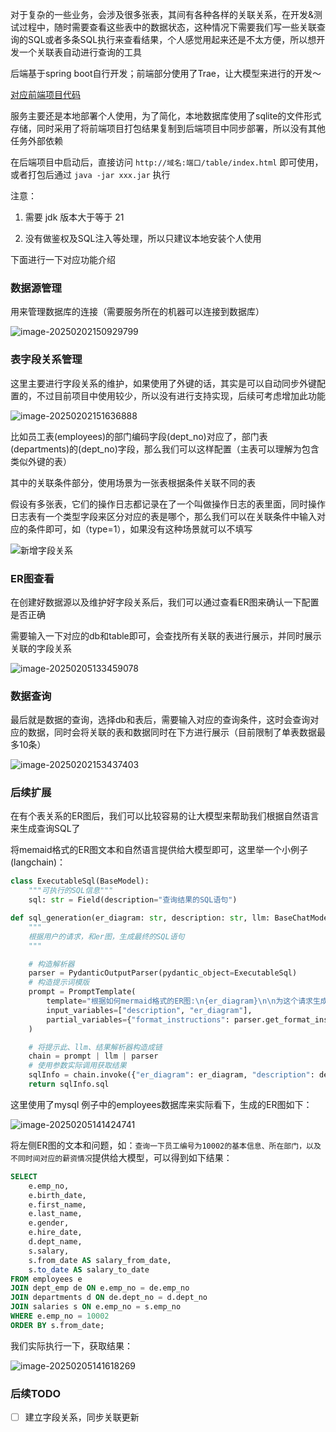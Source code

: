 对于复杂的一些业务，会涉及很多张表，其间有各种各样的关联关系，在开发&测试过程中，随时需要查看这些表中的数据状态，这种情况下需要我们写一些关联查询的SQL或者多条SQL执行来查看结果，个人感觉用起来还是不太方便，所以想开发一个关联表自动进行查询的工具

后端基于spring boot自行开发；前端部分使用了Trae，让大模型来进行的开发～

 [对应前端项目代码](https://github.com/zavier/table-relation-front)

服务主要还是本地部署个人使用，为了简化，本地数据库使用了sqlite的文件形式存储，同时采用了将前端项目打包结果复制到后端项目中同步部署，所以没有其他任务外部依赖

在后端项目中启动后，直接访问 `http://域名:端口/table/index.html` 即可使用，或者打包后通过 `java -jar xxx.jar` 执行

注意：

1. 需要 jdk 版本大于等于 21

2. 没有做鉴权及SQL注入等处理，所以只建议本地安装个人使用

下面进行一下对应功能介绍

### 数据源管理

用来管理数据库的连接（需要服务所在的机器可以连接到数据库）

![image-20250202150929799](images/data-source-1.png)

### 表字段关系管理

这里主要进行字段关系的维护，如果使用了外键的话，其实是可以自动同步外键配置的，不过目前项目中使用较少，所以没有进行支持实现，后续可考虑增加此功能

![image-20250202151636888](images/table-relation.png)

比如员工表(employees)的部门编码字段(dept_no)对应了，部门表(departments)的(dept_no)字段，那么我们可以这样配置（主表可以理解为包含类似外键的表）

其中的关联条件部分，使用场景为一张表根据条件关联不同的表

假设有多张表，它们的操作日志都记录在了一个叫做操作日志的表里面，同时操作日志表有一个类型字段来区分对应的表是哪个，那么我们可以在关联条件中输入对应的条件即可，如（type=1），如果没有这种场景就可以不填写

![新增字段关系](images/add-table-relation.png)



### ER图查看

在创建好数据源以及维护好字段关系后，我们可以通过查看ER图来确认一下配置是否正确

需要输入一下对应的db和table即可，会查找所有关联的表进行展示，并同时展示关联的字段关系

![image-20250205133459078](images/er-diagram.png)

### 数据查询

最后就是数据的查询，选择db和表后，需要输入对应的查询条件，这时会查询对应的数据，同时会将关联的表和数据同时在下方进行展示（目前限制了单表数据最多10条）

![image-20250202153437403](images/data-query.png)



### 后续扩展

在有个表关系的ER图后，我们可以比较容易的让大模型来帮助我们根据自然语言来生成查询SQL了

将memaid格式的ER图文本和自然语言提供给大模型即可，这里举一个小例子(langchain)：

```python
class ExecutableSql(BaseModel):
    """可执行的SQL信息"""
    sql: str = Field(description="查询结果的SQL语句")

def sql_generation(er_diagram: str, description: str, llm: BaseChatModel) -> str:
    """
    根据用户的请求，和er图，生成最终的SQL语句
    """

    # 构造解析器
    parser = PydanticOutputParser(pydantic_object=ExecutableSql)
    # 构造提示词模版
    prompt = PromptTemplate(
        template="根据如何mermaid格式的ER图:\n{er_diagram}\n\n为这个请求生成SQL查询语句:\n{description}\n\n，{format_instructions}\n",
        input_variables=["description", "er_diagram"],
        partial_variables={"format_instructions": parser.get_format_instructions()},
    )

    # 将提示此、llm、结果解析器构造成链
    chain = prompt | llm | parser
    # 使用参数实际调用获取结果
    sqlInfo = chain.invoke({"er_diagram": er_diagram, "description": description})
    return sqlInfo.sql
```

这里使用了mysql 例子中的employees数据库来实际看下，生成的ER图如下：

![image-20250205141424741](images/employees-er-diagram.png)

将左侧ER图的文本和问题，如：`查询一下员工编号为10002的基本信息、所在部门，以及不同时间对应的薪资情况`提供给大模型，可以得到如下结果：

```sql
SELECT 
    e.emp_no,
    e.birth_date,
    e.first_name,
    e.last_name,
    e.gender,
    e.hire_date,
    d.dept_name,
    s.salary,
    s.from_date AS salary_from_date,
    s.to_date AS salary_to_date
FROM employees e
JOIN dept_emp de ON e.emp_no = de.emp_no
JOIN departments d ON de.dept_no = d.dept_no
JOIN salaries s ON e.emp_no = s.emp_no
WHERE e.emp_no = 10002
ORDER BY s.from_date;
```

我们实际执行一下，获取结果：

![image-20250205141618269](/images/employees_data_result.png)


### 后续TODO
- [ ] 建立字段关系，同步关联更新
